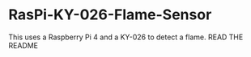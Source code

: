 # RasPi-KY-026-Flame-Sensor
This uses a Raspberry Pi 4 and a KY-026 to detect a flame. READ THE README
